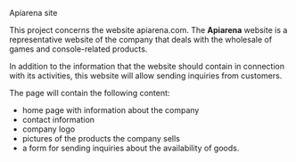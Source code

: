 Apiarena site

This project concerns the website apiarena.com. The **Apiarena** website is a representative website of the company that deals with the wholesale of games and console-related products.

In addition to the information that the website should contain in connection with its activities, this website will allow sending inquiries from customers.

The page will contain the following content:
- home page with information about the company
- contact information
- company logo
- pictures of the products the company sells
- a form for sending inquiries about the availability of goods.

